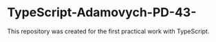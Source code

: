 # TypeScript-Adamovych-PD-43-
This repository was created for the first practical work with TypeScript.
